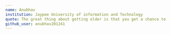 ```yaml
---
name: Anubhav
institution: Jaypee University of information and Technology 
quote: The great thing about getting older is that you get a chance to tell the people in your life who matter what they mean to you. – Mike Love
github_user: anubhav201241
---
```

